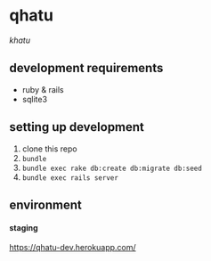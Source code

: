 # qhatu

_khatu_

## development requirements

- ruby & rails
- sqlite3

## setting up development

1. clone this repo
2. `bundle`
3. `bundle exec rake db:create db:migrate db:seed`
4. `bundle exec rails server`

## environment

#### staging

https://qhatu-dev.herokuapp.com/
